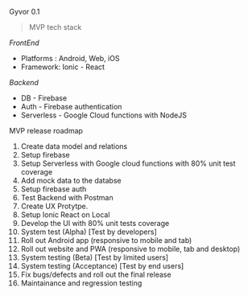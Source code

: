 Gyvor 0.1 

> MVP tech stack 

*FrontEnd* 

- Platforms : Android, Web, iOS
- Framework: Ionic - React


*Backend* 

- DB - Firebase
- Auth - Firebase authentication
- Serverless - Google Cloud functions with NodeJS

MVP release roadmap 
1. Create data model and relations  
2. Setup firebase
3. Setup Serverless with Google cloud functions with 80% unit test coverage
4. Add mock data to the databse 
5. Setup firebase auth
6. Test Backend with Postman 
7. Create UX Protytpe.
8. Setup Ionic React on Local 
9. Develop the UI with 80% unit tests coverage
10. System test (Alpha) [Test by developers]
11. Roll out Android app (responsive to mobile and tab)
12. Roll out website and PWA (responsive to mobile, tab and desktop)
13. System testing (Beta) [Test by limited users]
14. System testing (Acceptance) [Test by end users]
15. Fix bugs/defects and roll out the final release 
16. Maintainance and regression testing


